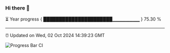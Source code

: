 ### Hi there 👋

⏳ Year progress { ██████████████████████▁▁▁▁▁▁▁▁ } 75.30 %

---

⏰ Updated on Wed, 02 Oct 2024 14:39:23 GMT

![Progress Bar CI](https://github.com/IshwaranRudhara/GIT-ACTION/workflows/Progress%20Bar%20CI/badge.svg)
